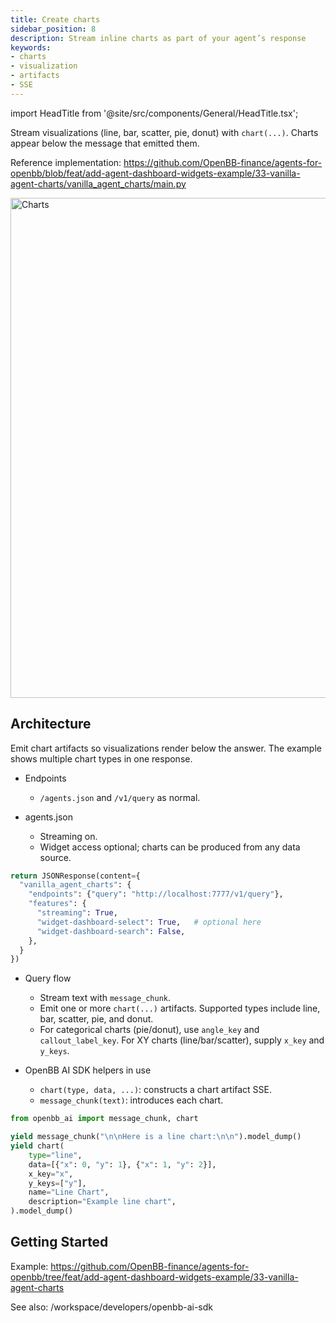 ```yaml
---
title: Create charts
sidebar_position: 8
description: Stream inline charts as part of your agent’s response
keywords:
- charts
- visualization
- artifacts
- SSE
---
```


import HeadTitle from '@site/src/components/General/HeadTitle.tsx';

<HeadTitle title="AI Features — Create charts | OpenBB Workspace Docs" />

Stream visualizations (line, bar, scatter, pie, donut) with `chart(...)`. Charts appear below the message that emitted them.

Reference implementation: https://github.com/OpenBB-finance/agents-for-openbb/blob/feat/add-agent-dashboard-widgets-example/33-vanilla-agent-charts/vanilla_agent_charts/main.py

<img className="pro-border-gradient" width="800" alt="Charts" src="https://openbb-cms.directus.app/assets/e9d93282-20cb-4b3a-bf58-17032191e82a.png" />

## Architecture

Emit chart artifacts so visualizations render below the answer. The example shows multiple chart types in one response.

- Endpoints
  - `/agents.json` and `/v1/query` as normal.

- agents.json
  - Streaming on.
  - Widget access optional; charts can be produced from any data source.

```python
return JSONResponse(content={
  "vanilla_agent_charts": {
    "endpoints": {"query": "http://localhost:7777/v1/query"},
    "features": {
      "streaming": True,
      "widget-dashboard-select": True,   # optional here
      "widget-dashboard-search": False,
    },
  }
})
```

- Query flow
  - Stream text with `message_chunk`.
  - Emit one or more `chart(...)` artifacts. Supported types include line, bar, scatter, pie, and donut.
  - For categorical charts (pie/donut), use `angle_key` and `callout_label_key`. For XY charts (line/bar/scatter), supply `x_key` and `y_keys`.

- OpenBB AI SDK helpers in use
  - `chart(type, data, ...)`: constructs a chart artifact SSE.
  - `message_chunk(text)`: introduces each chart.

```python
from openbb_ai import message_chunk, chart

yield message_chunk("\n\nHere is a line chart:\n\n").model_dump()
yield chart(
    type="line",
    data=[{"x": 0, "y": 1}, {"x": 1, "y": 2}],
    x_key="x",
    y_keys=["y"],
    name="Line Chart",
    description="Example line chart",
).model_dump()
```

## Getting Started

Example: https://github.com/OpenBB-finance/agents-for-openbb/tree/feat/add-agent-dashboard-widgets-example/33-vanilla-agent-charts

See also: /workspace/developers/openbb-ai-sdk

